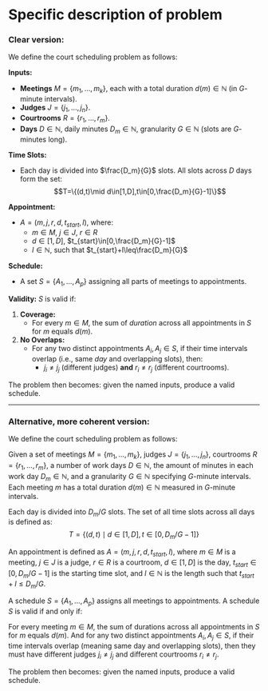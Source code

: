 # Specific description of problem

### Clear version:

We define the court scheduling problem as follows:

**Inputs:**
* **Meetings** $M=\{m_1,\ldots,m_k\}$, each with a total duration $d(m)\in\mathbb{N}$ (in $G$-minute intervals).
* **Judges** $J=\{j_1,\ldots,j_n\}$.
* **Courtrooms** $R=\{r_1,\ldots,r_m\}$.
* **Days** $D\in\mathbb{N}$, daily minutes $D_m\in\mathbb{N}$, granularity $G\in\mathbb{N}$ (slots are $G$-minutes long).

**Time Slots:**
* Each day is divided into $\frac{D_m}{G}$ slots. All slots across $D$ days form the set:
  $$T=\{(d,t)\mid d\in[1,D],t\in[0,\frac{D_m}{G}-1]\}$$

**Appointment:**
* $A=(m,j,r,d,t_{start},l)$, where:
  * $m\in M$, $j\in J$, $r\in R$
  * $d\in[1,D]$, $t_{start}\in[0,\frac{D_m}{G}-1]$
  * $l\in\mathbb{N}$, such that $t_{start}+l\leq\frac{D_m}{G}$

**Schedule:**
* A set $S=\{A_1,\ldots,A_p\}$ assigning all parts of meetings to appointments.

**Validity:** $S$ is valid if:
1. **Coverage:**
   * For every $m\in M$, the sum of $duration$ across all appointments in $S$ for $m$ equals $d(m)$.
2. **No Overlaps:**
   * For any two distinct appointments $A_i,A_j\in S$, if their time intervals overlap (i.e., same $day$ and overlapping slots), then:
     * $j_i\neq j_j$ (different judges) **and** $r_i\neq r_j$ (different courtrooms).


The problem then becomes: given the named inputs, produce a valid schedule.

___

### Alternative, more coherent version:

We define the court scheduling problem as follows:

Given a set of meetings $M=\{m_1,\ldots,m_k\}$, judges $J=\{j_1,\ldots,j_n\}$, courtrooms $R=\{r_1,\ldots,r_m\}$, a number of work days $D\in\mathbb{N}$, the amount of minutes in each work day $D_m\in\mathbb{N}$, and a granularity $G\in\mathbb{N}$ specifying $G$-minute intervals. Each meeting $m$ has a total duration $d(m)\in\mathbb{N}$ measured in $G$-minute intervals.

Each day is divided into $D_m/G$ slots. The set of all time slots across all days is defined as:
$$T=\{(d,t)\mid d\in[1,D],t\in[0,D_m/G-1]\}$$

An appointment is defined as $A=(m,j,r,d,t_{start},l)$, where $m\in M$ is a meeting, $j\in J$ is a judge, $r\in R$ is a courtroom, $d\in[1,D]$ is the day, $t_{start}\in[0,D_m/G-1]$ is the starting time slot, and $l\in\mathbb{N}$ is the length such that $t_{start}+l\leq D_m/G$.

A schedule $S=\{A_1,\ldots,A_p\}$ assigns all meetings to appointments. A schedule $S$ is valid if and only if:

For every meeting $m\in M$, the sum of durations across all appointments in $S$ for $m$ equals $d(m)$. And for any two distinct appointments $A_i,A_j\in S$, if their time intervals overlap (meaning same day and overlapping slots), then they must have different judges $j_i\neq j_j$ and different courtrooms $r_i\neq r_j$.

The problem then becomes: given the named inputs, produce a valid schedule.